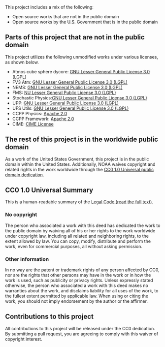 This project includes a mix of the following:
- Open source works that are not in the public domain
- Open source works by the U.S. Government that is in the public domain

## Parts of this project that are not in the public domain
This project utilizes the following unmodified works under various licenses, as shown below.
- Atmos cube sphere dycore: [GNU Lesser General Public License 3.0 (LGPL)](https://www.gnu.org/licenses/lgpl-3.0.en.html)
- FV3 Atm: [GNU Lesser General Public License 3.0 (LGPL)](https://www.gnu.org/licenses/lgpl-3.0.en.html)
- NEMS: [GNU Lesser General Public License 3.0 (LGPL)](https://www.gnu.org/licenses/lgpl-3.0.en.html)
- FMS: [NU Lesser General Public License 3.0 (LGPL)](https://www.gnu.org/licenses/lgpl-3.0.en.html)
- Stochastic Physics:[GNU Lesser General Public License 3.0 (LGPL)](https://www.gnu.org/licenses/lgpl-3.0.en.html)
- UPP: [GNU Lesser General Public License 3.0 (LGPL)](https://www.gnu.org/licenses/lgpl-3.0.en.html)
- UFS Utils: [GNU Lesser General Public License 3.0 (LGPL)](https://www.gnu.org/licenses/lgpl-3.0.en.html)
- CCPP Physics: [Apache 2.0](https://www.apache.org/licenses/LICENSE-2.0)
- CCPP Framework: [Apache 2.0](https://www.apache.org/licenses/LICENSE-2.0)
- CIME: [CIME License](https://github.com/ESMCI/cime/blob/master/LICENSE.TXT)


## The rest of this project is in the worldwide public domain
As a work of the United States Government, this project is in the public domain within the United States.
Additionally, NOAA waives copyright and related rights in the work worldwide through the [CC0 1.0 Universal public domain dedication](https://creativecommons.org/publicdomain/zero/1.0/).

## CC0 1.0 Universal Summary
This is a human-readable summary of the [Legal Code (read the full text)](https://creativecommons.org/publicdomain/zero/1.0/legalcode).

### No copyright
The person who associated a work with this deed has dedicated the work to the public domain by waiving all of his or her rights to the work worldwide under copyright law, including all related and neighboring rights, to the extent allowed by law.
You can copy, modify, distribute and perform the work, even for commercial purposes, all without asking permission.
### Other information
In no way are the patent or trademark rights of any person affected by CC0, nor are the rights that other persons may have in the work or in how the work is used, such as publicity or privacy rights.
Unless expressly stated otherwise, the person who associated a work with this deed makes no warranties about the work, and disclaims liability for all uses of the work, to the fullest extent permitted by applicable law. When using or citing the work, you should not imply endorsement by the author or the affirmer.

## Contributions to this project
All contributions to this project will be released under the CC0 dedication. By submitting a pull request, you are agreeing to comply with this waiver of copyright interest.

